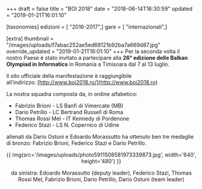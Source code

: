 +++
draft = false
title = "BOI 2018"
date = "2018-06-14T16:30:59"
updated = "2019-01-21T16:01:10"

[taxonomies]
edizioni = [ "2016-2017",]
gare = [ "internazionali",]

[extra]
thumbnail = "/images/uploads/f7abac252ae5ed68121b92ba7a669d87.jpg"
override_updated = "2019-01-21T16:01:10"
+++
Per la seconda volta il nostro Paese è stato invitato a partecipare alla **26° edizione delle Balkan Olympiad in Informatics** in Romania a Timisoara dal 7 al 13 luglio.

<!-- more -->

Il sito ufficiale della manifestazione è raggiungibile all’indirizzo: [http://www.boi2018.ro/](http://www.boi2018.ro)

La nostra squadra composta da, in ordine alfabetico:

* Fabrizio Brioni - LS Banfi di Vimercate (MB)
* Dario Petrillo - LC Bertrand Russell di Roma
* Thomas Rossi Mel - IT Kennedy di Pordenone
* Federico Stazi - LS N. Copernico di Udine

allenati da Dario Ostuni e Edoardo Morassutto ha ottenuto ben tre medaglie di bronzo: Fabrizio Brioni, Federico Stazi e Dario Petrillo.

<div style="text-align: center;">

{{ img(src='/images/uploads/photo5911508581973339873.jpg', width='640', height='480') }}

</div>

<div style="text-align: center;">

da sinistra: Edoardo Morassutto (deputy leader), Federico Stazi, Thomas Rossi Mel, Fabrizio Brioni, Dario Petrillo, Dario Ostuni (team leader)

</div>